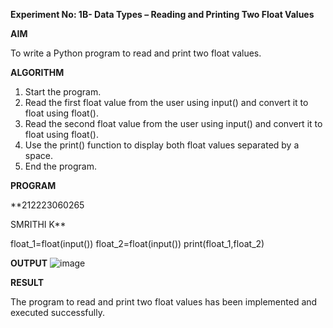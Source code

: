 **Experiment No: 1B- Data Types –  Reading and Printing Two Float Values**

**AIM**

To write a Python program to read and print two float values.

**ALGORITHM** 
1. Start the program.
2. Read the first float value from the user using input() and convert it to float using float().
3. Read the second float value from the user using input() and convert it to float using float().
4. Use the print() function to display both float values separated by a space.
5.  End the program.

**PROGRAM**

**212223060265

SMRITHI K**

float_1=float(input())
float_2=float(input())
print(float_1,float_2)

**OUTPUT**
![image](https://github.com/user-attachments/assets/53ece4bf-6b41-4be2-961e-d57e3158a318)




**RESULT**

The program to read and print two float values has been implemented and executed successfully.
